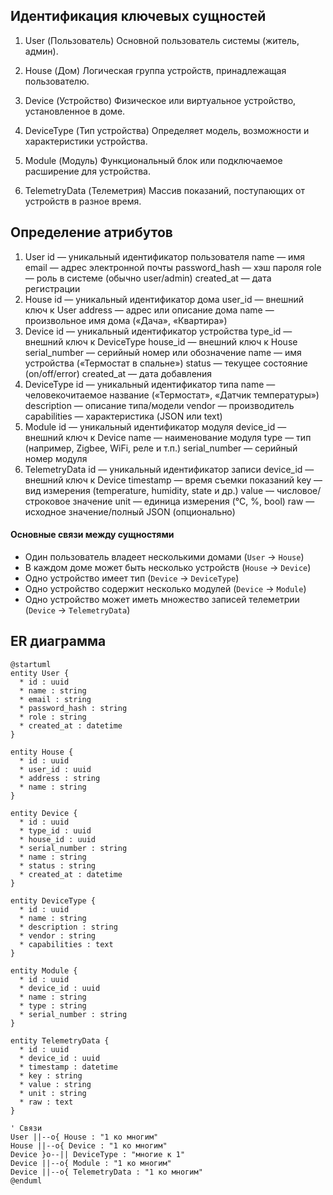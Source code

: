 

## Идентификация ключевых сущностей
1. User (Пользователь)
   Основной пользователь системы (житель, админ).

2. House (Дом)
   Логическая группа устройств, принадлежащая пользователю.

3. Device (Устройство)
   Физическое или виртуальное устройство, установленное в доме.

4. DeviceType (Тип устройства)
   Определяет модель, возможности и характеристики устройства.

5. Module (Модуль)
   Функциональный блок или подключаемое расширение для устройства.

6. TelemetryData (Телеметрия)
   Массив показаний, поступающих от устройств в разное время.


## Определение атрибутов
1. User
   id — уникальный идентификатор пользователя
   name — имя
   email — адрес электронной почты
   password_hash — хэш пароля
   role — роль в системе (обычно user/admin)
   created_at — дата регистрации
2. House
   id — уникальный идентификатор дома
   user_id — внешний ключ к User
   address — адрес или описание дома
   name — произвольное имя дома («Дача», «Квартира»)
3. Device
   id — уникальный идентификатор устройства
   type_id — внешний ключ к DeviceType
   house_id — внешний ключ к House
   serial_number — серийный номер или обозначение
   name — имя устройства («Термостат в спальне»)
   status — текущее состояние (on/off/error)
   created_at — дата добавления
4. DeviceType
   id — уникальный идентификатор типа
   name — человекочитаемое название («Термостат», «Датчик температуры»)
   description — описание типа/модели
   vendor — производитель
   capabilities — характеристика (JSON или text)
5. Module
   id — уникальный идентификатор модуля
   device_id — внешний ключ к Device
   name — наименование модуля
   type — тип (например, Zigbee, WiFi, реле и т.п.)
   serial_number — серийный номер модуля
6. TelemetryData
   id — уникальный идентификатор записи
   device_id — внешний ключ к Device
   timestamp — время съемки показаний
   key — вид измерения (temperature, humidity, state и др.)
   value — числовое/строковое значение
   unit — единица измерения (°C, %, bool)
   raw — исходное значение/полный JSON (опционально)

#### Основные связи между сущностями
- Один пользователь владеет несколькими домами (`User` → `House`)
- В каждом доме может быть несколько устройств (`House` → `Device`)
- Одно устройство имеет тип (`Device` → `DeviceType`)
- Одно устройство содержит несколько модулей (`Device` → `Module`)
- Одно устройство может иметь множество записей телеметрии (`Device` → `TelemetryData`)


## ER диаграмма 

```puml
@startuml
entity User {
  * id : uuid
  * name : string
  * email : string
  * password_hash : string
  * role : string
  * created_at : datetime
}

entity House {
  * id : uuid
  * user_id : uuid
  * address : string
  * name : string
}

entity Device {
  * id : uuid
  * type_id : uuid
  * house_id : uuid
  * serial_number : string
  * name : string
  * status : string
  * created_at : datetime
}

entity DeviceType {
  * id : uuid
  * name : string
  * description : string
  * vendor : string
  * capabilities : text
}

entity Module {
  * id : uuid
  * device_id : uuid
  * name : string
  * type : string
  * serial_number : string
}

entity TelemetryData {
  * id : uuid
  * device_id : uuid
  * timestamp : datetime
  * key : string
  * value : string
  * unit : string
  * raw : text
}

' Связи
User ||--o{ House : "1 ко многим"
House ||--o{ Device : "1 ко многим"
Device }o--|| DeviceType : "многие к 1"
Device ||--o{ Module : "1 ко многим"
Device ||--o{ TelemetryData : "1 ко многим"
@enduml
```